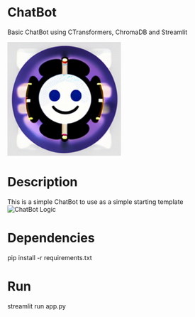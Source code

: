 
# ChatBot
Basic ChatBot using CTransformers, ChromaDB and Streamlit

![ChatBot](./assets/chatbot.png "ChatBot")

# Description
This is a simple ChatBot to use as a simple starting template
![ChatBot Logic](./assets/logic.png "ChatBot Logic")

# Dependencies
pip install -r requirements.txt


# Run
streamlit run app.py















